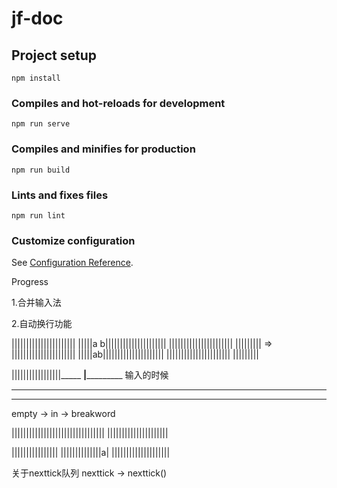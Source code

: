 # jf-doc

## Project setup
```
npm install
```

### Compiles and hot-reloads for development
```
npm run serve
```

### Compiles and minifies for production
```
npm run build
```

### Lints and fixes files
```
npm run lint
```

### Customize configuration
See [Configuration Reference](https://cli.vuejs.org/config/).


Progress 

1.合并输入法

2.自动换行功能




||||||||||||||||||||||
|||||a
b|||||||||||||||||||||
||||||||||||||||||||||
|||||||||
=>
||||||||||||||||||||||
|||||ab|||||||||||||||||||||
||||||||||||||||||||||
|||||||||



|||||||||||||||||_____
__|___________
输入的时候

_____
______________

empty -> in -> breakword


||||||||||||||||||||||||||||||||
|||||||||||||||||||||


||||||||||||||||
||||||||||||||a|
||||||||||||||||||||



关于nexttick队列
nexttick -> 
    nexttick()










